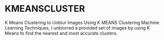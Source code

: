 # KMEANSCLUSTER
K Means Clustering to Unblur Images 
Using K MEANS Clustering Machine Learning Techniques, I unblurred a provided set of images by using K Means to find the nearest and most accurate clusters.
